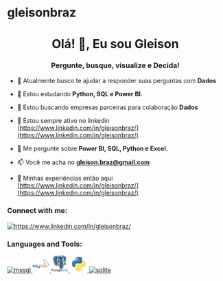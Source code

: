 # gleisonbraz
<h1 align="center">Olá! 👋, Eu sou Gleison</h1>
<h3 align="center">Pergunte, busque, visualize e Decida!</h3>

- 🔭 Atualmente busco te ajudar a responder suas perguntas com **Dados**

- 🌱 Estou estudando **Python, SQL e Power BI.**

- 👯 Estou buscando empresas parceiras para colaboração **Dados**

- 📝 Estou sempre ativo no linkedin [https://www.linkedin.com/in/gleisonbraz/](https://www.linkedin.com/in/gleisonbraz/)

- 💬 Me pergunte sobre **Power BI, SQL, Python e Excel.**

- 📫 Você me acha no **gleison.braz@gmail.com**

- 📄 Minhas experiências então aqui [https://www.linkedin.com/in/gleisonbraz/](https://www.linkedin.com/in/gleisonbraz/)

<h3 align="left">Connect with me:</h3>
<p align="left">
<a href="https://linkedin.com/in/https://www.linkedin.com/in/gleisonbraz/" target="blank"><img align="center" src="https://raw.githubusercontent.com/rahuldkjain/github-profile-readme-generator/master/src/images/icons/Social/linked-in-alt.svg" alt="https://www.linkedin.com/in/gleisonbraz/" height="30" width="40" /></a>
</p>

<h3 align="left">Languages and Tools:</h3>
<p align="left"> <a href="https://www.microsoft.com/en-us/sql-server" target="_blank" rel="noreferrer"> <img src="https://www.svgrepo.com/show/303229/microsoft-sql-server-logo.svg" alt="mssql" width="40" height="40"/> </a> <a href="https://www.mysql.com/" target="_blank" rel="noreferrer"> <img src="https://raw.githubusercontent.com/devicons/devicon/master/icons/mysql/mysql-original-wordmark.svg" alt="mysql" width="40" height="40"/> </a> <a href="https://www.postgresql.org" target="_blank" rel="noreferrer"> <img src="https://raw.githubusercontent.com/devicons/devicon/master/icons/postgresql/postgresql-original-wordmark.svg" alt="postgresql" width="40" height="40"/> </a> <a href="https://www.python.org" target="_blank" rel="noreferrer"> <img src="https://raw.githubusercontent.com/devicons/devicon/master/icons/python/python-original.svg" alt="python" width="40" height="40"/> </a> <a href="https://www.sqlite.org/" target="_blank" rel="noreferrer"> <img src="https://www.vectorlogo.zone/logos/sqlite/sqlite-icon.svg" alt="sqlite" width="40" height="40"/> </a> </p>
